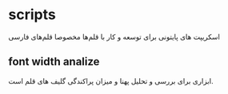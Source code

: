 # scripts
اسکریپت های پایتونی برای توسعه و کار با قلم‌ها مخصوصا قلم‌های فارسی

## font width analize
ابزاری برای بررسی و تحلیل پهنا و میزان پراکندگی گلیف های قلم است.

